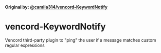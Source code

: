 **Original by: [@camila314/vencord-KeywordNotify](https://github.com/camila314/vencord-KeywordNotify)**
# vencord-KeywordNotify
Vencord third-party plugin to "ping" the user if a message matches custom regular expressions